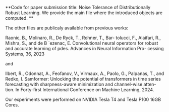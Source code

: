 **Code for paper submission title:  Noise Tolerance of Distributionally Robust Learning. 
We provide the main file where the introduced objects are computed. **

The other files are publicaly available from previous works: 


Raonic, B., Molinaro, R., De Ryck, T., Rohner, T., Bar-
tolucci, F., Alaifari, R., Mishra, S., and de B ´ezenac, E.
Convolutional neural operators for robust and accurate
learning of pdes. Advances in Neural Information Pro-
cessing Systems, 36, 2023 


and 


Ilbert, R., Odonnat, A., Feofanov, V., Virmaux, A., Paolo,
G., Palpanas, T., and Redko, I. Samformer: Unlocking the
potential of transformers in time series forecasting with
sharpness-aware minimization and channel-wise atten-
tion. In Forty-first International Conference on Machine
Learning, 2024.


Our experiments were performed on NVIDIA Tesla T4 and Tesla P100 16GB Cores.  
